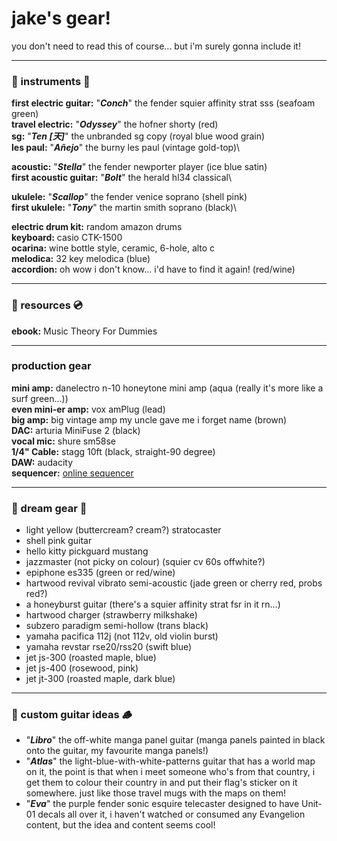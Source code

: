 # jake's gear!
you don't need to read this of course... but i'm surely gonna include it!

---

### 🎸 instruments 🎺
**first electric guitar:** "***Conch***" the fender squier affinity strat sss (seafoam green)\
**travel electric:** "***Odyssey***" the hofner shorty (red)\
**sg:** "***Ten [天]***" the unbranded sg copy (royal blue wood grain)\
**les paul:** "***Añejo***" the burny les paul (vintage gold-top)\

**acoustic:** "***Stella***" the fender newporter player (ice blue satin)\
**first acoustic guitar:** "***Bolt***" the herald hl34 classical\

**ukulele:** "***Scallop***" the fender venice soprano (shell pink)\
**first ukulele:** "***Tony***" the  martin smith soprano (black)\

**electric drum kit:** random amazon drums\
**keyboard:** casio CTK-1500\
**ocarina:** wine bottle style, ceramic, 6-hole, alto c\
**melodica:** 32 key melodica (blue)\
**accordion:** oh wow i don't know... i'd have to find it again! (red/wine)

---

### 📖 resources 💿
**ebook:** Music Theory For Dummies

---

### production gear
**mini amp:** danelectro n-10 honeytone mini amp (aqua (really it's more like a surf green...))\
**even mini-er amp:** vox amPlug (lead)\
**big amp:** big vintage amp my uncle gave me i forget name (brown)\
**DAC:** arturia MiniFuse 2 (black)\
**vocal mic:** shure sm58se\
**1/4" Cable:** stagg 10ft (black, straight-90 degree)\
**DAW:** audacity\
**sequencer:** [online sequencer](https://onlinesequencer.net)

---

### 🌟 dream gear 🌌
- light yellow (buttercream? cream?) stratocaster
- shell pink guitar
- hello kitty pickguard mustang
- jazzmaster (not picky on colour)  (squier cv 60s offwhite?)
- epiphone es335 (green or red/wine)
- hartwood revival vibrato semi-acoustic (jade green or cherry red, probs red?)
- a honeyburst guitar (there's a squier affinity strat fsr in it rn...)
- hartwood charger (strawberry milkshake)
- subzero paradigm semi-hollow (trans black)
- yamaha pacifica 112j (not 112v, old violin burst)
- yamaha revstar rse20/rss20 (swift blue)
- jet js-300 (roasted maple, blue)
- jet js-400 (rosewood, pink)
- jet jt-300 (roasted maple, dark blue)

---

### 🎨 custom guitar ideas 🪵
- "***Libro***" the off-white manga panel guitar (manga panels painted in black onto the guitar, my favourite manga panels!)
- "***Atlas***" the light-blue-with-white-patterns guitar that has a world map on it, the point is that when i meet someone who's from that country, i get them to colour their country in and put their flag's sticker on it somewhere. just like those travel mugs with the maps on them!
- "***Eva***" the purple fender sonic esquire telecaster designed to have Unit-01 decals all over it, i haven't watched or consumed any Evangelion content, but the idea and content seems cool!
